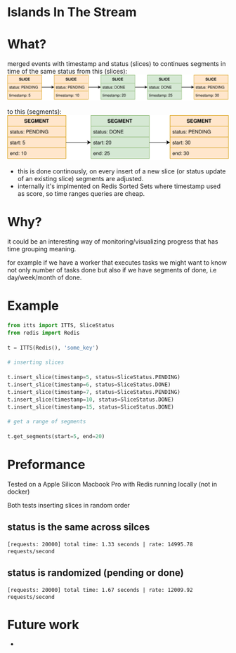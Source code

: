 # Islands In The Stream

# What?

merged events with timestamp and status (slices) to continues segments in time of the same status 
from this (slices):
![slices](/svgs/slices.svg)

to this (segments):
![segments](/svgs/segments.svg)

* this is done continously, on every insert of a new slice (or status update of an existing slice) segments are adjusted.
* internally it's implmented on Redis Sorted Sets where timestamp used as score, so time ranges queries are cheap.

# Why?

it could be an interesting way of monitoring/visualizing progress that has time grouping meaning.

for example if we have a worker that executes tasks we might want to know not only number of tasks done but also if we have segments of done, i.e day/week/month of done.

# Example

```python
from itts import ITTS, SliceStatus
from redis import Redis

t = ITTS(Redis(), 'some_key')

# inserting slices

t.insert_slice(timestamp=5, status=SliceStatus.PENDING)
t.insert_slice(timestamp=6, status=SliceStatus.DONE)
t.insert_slice(timestamp=7, status=SliceStatus.PENDING)
t.insert_slice(timestamp=10, status=SliceStatus.DONE)
t.insert_slice(timestamp=15, status=SliceStatus.DONE)

# get a range of segments

t.get_segments(start=5, end=20)
```

# Preformance

Tested on a Apple Silicon Macbook Pro with Redis running locally (not in docker)

Both tests inserting slices in random order


## status is the same across silces
```
[requests: 20000] total time: 1.33 seconds | rate: 14995.78 requests/second
```

## status is randomized (pending or done)
```
[requests: 20000] total time: 1.67 seconds | rate: 12009.92 requests/second
```

# Future work

* 
